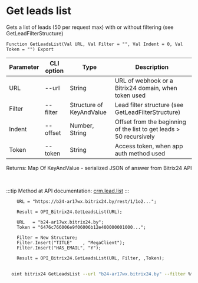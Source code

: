 ﻿---
sidebar_position: 4
---

# Get leads list
 Gets a list of leads (50 per request max) with or without filtering (see GetLeadFilterStructure)



`Function GetLeadsList(Val URL, Val Filter = "", Val Indent = 0, Val Token = "") Export`

  | Parameter | CLI option | Type | Description |
  |-|-|-|-|
  | URL | --url | String | URL of webhook or a Bitrix24 domain, when token used |
  | Filter | --filter | Structure of KeyAndValue | Lead filter structure (see GetLeadFilterStructure) |
  | Indent | --offset | Number, String | Offset from the beginning of the list to get leads > 50 recursively |
  | Token | --token | String | Access token, when app auth method used |

  
  Returns:  Map Of KeyAndValue - serialized JSON of answer from Bitrix24 API

<br/>

:::tip
Method at API documentation: [crm.lead.list](https://dev.1c-bitrix.ru/rest_help/crm/leads/crm_lead_list.php)
:::
<br/>


```bsl title="Code example"
    URL = "https://b24-ar17wx.bitrix24.by/rest/1/1o2...";

    Result = OPI_Bitrix24.GetLeadsList(URL);

    URL   = "b24-ar17wx.bitrix24.by";
    Token = "6476c766006e9f06006b12e400000001000...";

    Filter = New Structure;
    Filter.Insert("TITLE"    , "MegaClient");
    Filter.Insert("HAS_EMAIL", "Y");

    Result = OPI_Bitrix24.GetLeadsList(URL, Filter, ,Token);
```



```sh title="CLI command example"
    
  oint bitrix24 GetLeadsList --url "b24-ar17wx.bitrix24.by" --filter %filter% --offset %offset% --token "ec4dc366006e9f06006b12e400000001000..."

```

```json title="Result"

```
